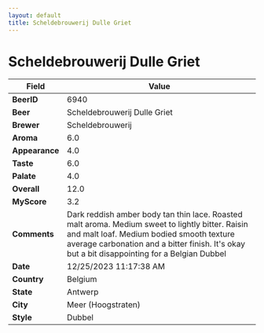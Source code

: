 ```yaml
---
layout: default
title: Scheldebrouwerij Dulle Griet
---
```


# Scheldebrouwerij Dulle Griet

| Field         | Value     |
|---------------|-----------|
| **BeerID** | 6940 |
| **Beer** | Scheldebrouwerij Dulle Griet |
| **Brewer** | Scheldebrouwerij |
| **Aroma** | 6.0 |
| **Appearance** | 4.0 |
| **Taste** | 6.0 |
| **Palate** | 4.0 |
| **Overall** | 12.0 |
| **MyScore** | 3.2 |
| **Comments** | Dark reddish amber body tan thin lace. Roasted malt aroma. Medium sweet to lightly bitter. Raisin and malt loaf. Medium bodied smooth texture average carbonation and a bitter finish. It's okay but a bit disappointing for a Belgian Dubbel  |
| **Date** | 12/25/2023 11:17:38 AM |
| **Country** | Belgium |
| **State** | Antwerp |
| **City** | Meer &#40;Hoogstraten&#41; |
| **Style** | Dubbel |
